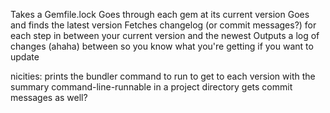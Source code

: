 Takes a Gemfile.lock
Goes through each gem at its current version
Goes and finds the latest version
Fetches changelog (or commit messages?) for each step in between your current version and the newest
Outputs a log of changes (ahaha) between so you know what you're getting if you want to update

nicities:
  prints the bundler command to run to get to each version with the summary
  command-line-runnable in a project directory
  gets commit messages as well?

